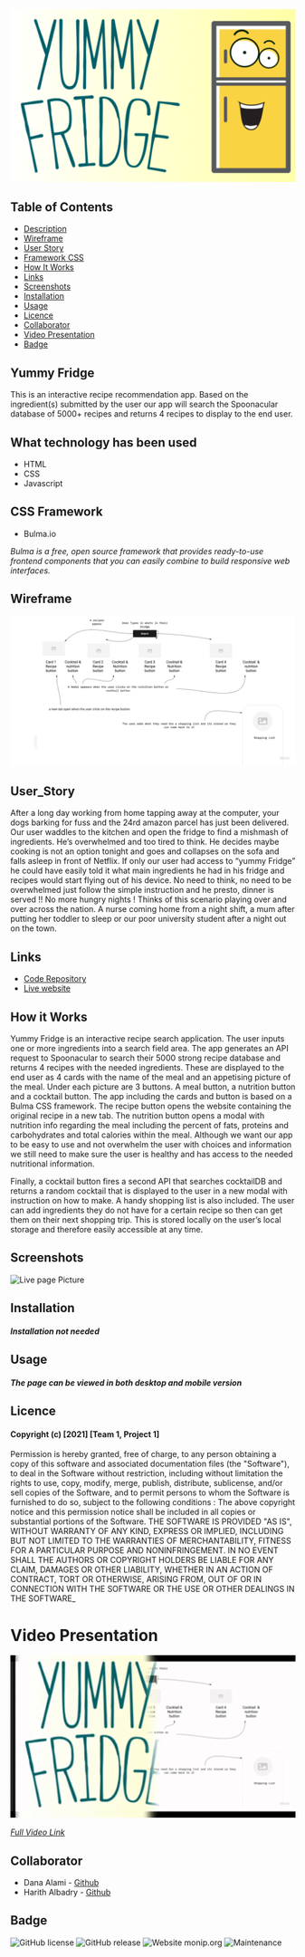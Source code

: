 
<img src="./assets/img/readme-header.png" > 
           











## Table of Contents

* [Description](#Yummy)
* [Wireframe](#Wireframe)
* [User Story](#User_Story)
* [Framework CSS](#CSS-Framework)
* [How It Works](#How-it-Works)
* [Links](#links)
* [Screenshots](#Screenshots)
* [Installation](#installation)
* [Usage](#Usage)
* [Licence](#Licence)
* [Collaborator](#Collaborator)
* [Video Presentation](Video-Presentation)
* [Badge](#Badge)


## Yummy Fridge  
This is an interactive recipe recommendation app. Based on the ingredient(s) submitted by the user our app will search the Spoonacular database of 5000+ recipes and returns 4 recipes to display to the end user. 

## What technology has been used
* HTML
* CSS
* Javascript

## CSS Framework

* Bulma.io

_Bulma is a free, open source framework that provides ready-to-use frontend components that you can easily combine to build responsive web interfaces._

## Wireframe

![Live page Picture](./assets/img/wireframe.jpg)


## User_Story
After a long day working from home tapping away at the computer, your dogs barking for fuss and the 24rd amazon parcel has just been delivered. Our user waddles to the kitchen and open the fridge to find a mishmash of ingredients. He’s overwhelmed and too tired to think. He decides maybe cooking is not an option tonight and goes and collapses on the sofa and falls asleep in front of Netflix. 
If only our user had access to “yummy Fridge” he could have easily told it what main ingredients he had in his fridge and recipes would start flying out of his device. No need to think, no need to be overwhelmed just follow the simple instruction and he presto, dinner is served !! No more hungry nights ! 
Thinks of this scenario playing over and over across the nation. A nurse coming home from a night shift, a mum after putting her toddler to sleep or our poor university student after a night out on the town.  

## Links

* [Code Repository](https://github.com/Lloret82/Yummy_Fridge)
* [Live website](https://lloret82.github.io/Yummy_Fridge)

## How it Works

Yummy Fridge is an interactive recipe search application. The user inputs one or more ingredients into a search field area. The app generates an API request to Spoonacular to search their 5000 strong recipe database and returns 4 recipes with the needed ingredients. 
These are displayed to the end user as 4 cards with the name of the meal and an appetising picture of the meal. Under each picture are 3 buttons. A meal button, a nutrition button and a cocktail button.  The app including the cards and button is based on a Bulma CSS framework. 
The recipe button opens the website containing the original recipe in a new tab. 
The nutrition button opens a modal with nutrition info regarding the meal including the percent of fats, proteins and carbohydrates and total calories within the meal. Although we want our app to be easy to use and not overwhelm the user with choices and information we still need to make sure the user is healthy and has access to the needed nutritional information. 

Finally, a cocktail button fires a second API that searches cocktailDB and returns a random cocktail that is displayed to the user in a new modal with instruction on how to make. 
A handy shopping list is also included. The user can add ingredients they do not have for a certain recipe so then can get them on their next shopping trip.  This is stored locally on the user’s local storage and therefore easily accessible at any time. 

## Screenshots


 ![Live page Picture](./assets/img/screen.png)


## Installation

#### _Installation not needed_

## Usage

#### _The page can be viewed in both desktop and mobile version_




## Licence


#### Copyright (c) [2021] [Team 1, Project 1]
Permission is hereby granted, free of charge, to any person obtaining a copy
of this software and associated documentation files (the "Software"), to deal
in the Software without restriction, including without limitation the rights
to use, copy, modify, merge, publish, distribute, sublicense, and/or sell
copies of the Software, and to permit persons to whom the Software is
furnished to do so, subject to the following conditions :
The above copyright notice and this permission notice shall be included in all
copies or substantial portions of the Software.
THE SOFTWARE IS PROVIDED "AS IS", WITHOUT WARRANTY OF ANY KIND, EXPRESS OR
IMPLIED, INCLUDING BUT NOT LIMITED TO THE WARRANTIES OF MERCHANTABILITY,
FITNESS FOR A PARTICULAR PURPOSE AND NONINFRINGEMENT. IN NO EVENT SHALL THE
AUTHORS OR COPYRIGHT HOLDERS BE LIABLE FOR ANY CLAIM, DAMAGES OR OTHER
LIABILITY, WHETHER IN AN ACTION OF CONTRACT, TORT OR OTHERWISE, ARISING FROM,
OUT OF OR IN CONNECTION WITH THE SOFTWARE OR THE USE OR OTHER DEALINGS IN THE
SOFTWARE_

# Video Presentation


<img src="./assets/img/YUMMY_FRIDGE.gif" > 




<a href="https://www.youtube.com/watch?v=hiYRwIj0Gjk"> _Full Video Link_ </a>



## Collaborator

* Dana Alami - <a href="https://github.com/Danaalami-cloud"> Github </a>
* Harith Albadry - <a href="https://github.com/Danaalami-cloud"> Github </a>

## Badge
![GitHub license](https://img.shields.io/github/license/Naereen/StrapDown.js.svg)
![GitHub release](https://img.shields.io/github/release/Naereen/StrapDown.js.svg)
![Website monip.org](https://img.shields.io/website-up-down-green-red/http/monip.org.svg)
![Maintenance](https://img.shields.io/badge/Maintained%3F-yes-green.svg)












